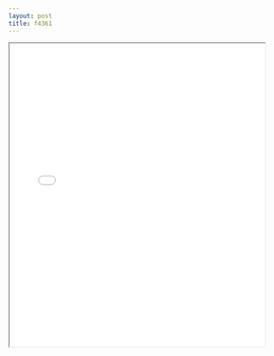 ```yaml
---
layout: post
title: f4361
---
```


<div class="pdf-container">
<iframe src="/ea/assets/pdfs/misc/f4361.pdf" height="600" width="100%" allowFullScreen="true"></iframe>
</div>

